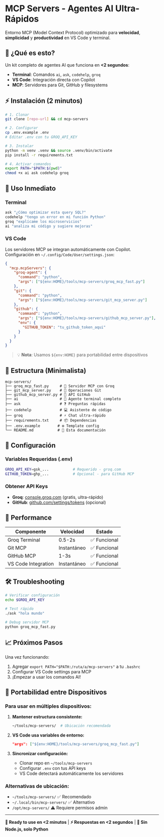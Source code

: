 # MCP Servers - Agentes AI Ultra-Rápidos

Entorno MCP (Model Context Protocol) optimizado para **velocidad**, **simplicidad** y **productividad** en VS Code y terminal.

## 🎯 ¿Qué es esto?

Un kit completo de agentes AI que funciona en **<2 segundos**:
- **Terminal**: Comandos `ai`, `ask`, `codehelp`, `groq` 
- **VS Code**: Integración directa con Copilot
- **MCP**: Servidores para Git, GitHub y filesystems

## ⚡ Instalación (2 minutos)

```bash
# 1. Clonar
git clone [repo-url] && cd mcp-servers

# 2. Configurar
cp .env.example .env
# Editar .env con tu GROQ_API_KEY

# 3. Instalar
python -m venv .venv && source .venv/bin/activate
pip install -r requirements.txt

# 4. Activar comandos
export PATH="$PATH:$(pwd)"
chmod +x ai ask codehelp groq
```

## 🚀 Uso Inmediato

### Terminal
```bash
ask "¿Cómo optimizar esta query SQL?"
codehelp "tengo un error en mi función Python"
groq "explícame los microservicios"
ai "analiza mi código y sugiere mejoras"
```

### VS Code
Los servidores MCP se integran automáticamente con Copilot. Configuración en `~/.config/Code/User/settings.json`:

```json
{
  "mcp.mcpServers": {
    "groq-agent": {
      "command": "python",
      "args": ["${env:HOME}/tools/mcp-servers/groq_mcp_fast.py"]
    },
    "git": {
      "command": "python", 
      "args": ["${env:HOME}/tools/mcp-servers/git_mcp_server.py"]
    },
    "github": {
      "command": "python",
      "args": ["${env:HOME}/tools/mcp-servers/github_mcp_server.py"],
      "env": {
        "GITHUB_TOKEN": "tu_github_token_aqui"
      }
    }
  }
}
```

> 💡 **Nota**: Usamos `${env:HOME}` para portabilidad entre dispositivos

## 📁 Estructura (Minimalista)

```
mcp-servers/
├── groq_mcp_fast.py     # 🤖 Servidor MCP con Groq
├── git_mcp_server.py    # 🔧 Operaciones Git
├── github_mcp_server.py # 🐙 API GitHub
├── ai                   # 💬 Agente terminal completo
├── ask                  # ❓ Preguntas rápidas
├── codehelp             # 💻 Asistente de código
├── groq                 # ⚡ Chat ultra-rápido
├── requirements.txt     # 📦 Dependencias
├── .env.example        # ⚙️ Template config
└── README.md           # 📖 Esta documentación
```

## 🔑 Configuración

### Variables Requeridas (.env)
```bash
GROQ_API_KEY=gsk_...           # Requerido - groq.com
GITHUB_TOKEN=ghp_...           # Opcional - para GitHub MCP
```

### Obtener API Keys
- **Groq**: [console.groq.com](https://console.groq.com) (gratis, ultra-rápido)
- **GitHub**: [github.com/settings/tokens](https://github.com/settings/tokens) (opcional)

## 🎯 Performance

| Componente | Velocidad | Estado |
|------------|-----------|--------|
| Groq Terminal | 0.5-2s | ✅ Funcional |
| Git MCP | Instantáneo | ✅ Funcional |
| GitHub MCP | 1-3s | ✅ Funcional |
| VS Code Integration | Instantáneo | ✅ Funcional |

## 🛠️ Troubleshooting

```bash
# Verificar configuración
echo $GROQ_API_KEY

# Test rápido
./ask "hola mundo"

# Debug servidor MCP
python groq_mcp_fast.py
```

## 📈 Próximos Pasos

Una vez funcionando:
1. Agregar `export PATH="$PATH:/ruta/a/mcp-servers"` a tu `.bashrc`
2. Configurar VS Code settings para MCP
3. ¡Empezar a usar los comandos AI!

## 🔄 Portabilidad entre Dispositivos

### Para usar en múltiples dispositivos:

1. **Mantener estructura consistente:**
   ```bash
   ~/tools/mcp-servers/  # Ubicación recomendada
   ```

2. **VS Code usa variables de entorno:**
   ```json
   "args": ["${env:HOME}/tools/mcp-servers/groq_mcp_fast.py"]
   ```

3. **Sincronizar configuración:**
   - Clonar repo en `~/tools/mcp-servers`
   - Configurar `.env` con tus API keys
   - VS Code detectará automáticamente los servidores

### Alternativas de ubicación:
- `~/tools/mcp-servers/` ✅ Recomendado
- `~/.local/bin/mcp-servers/` ✅ Alternativo
- `/opt/mcp-servers/` ⚠️ Requiere permisos admin

---
**🚀 Ready to use en <2 minutos** | **⚡ Respuestas en <2 segundos** | **🔧 Sin Node.js, solo Python**